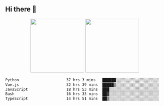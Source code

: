 ## Hi there 👋
<div align="center">
<span>  </span>
<img height="170px" src="https://github-readme-stats.vercel.app/api?username=bigQY&show_icons=true&count_private==true&v=3" /><span>        </span><img height="170px" src="https://github-readme-stats.vercel.app/api/top-langs/?username=bigQY&layout=compact&langs_count=8&v=3" />
<span>  </span>
</div>
<div align="center">

<!--START_SECTION:waka-->

```txt
Python                     37 hrs 3 mins   ██████░░░░░░░░░░░░░░░░░░░   23.79 %
Vue.js                     32 hrs 39 mins  █████▒░░░░░░░░░░░░░░░░░░░   20.96 %
JavaScript                 18 hrs 53 mins  ███░░░░░░░░░░░░░░░░░░░░░░   12.13 %
Bash                       16 hrs 33 mins  ██▓░░░░░░░░░░░░░░░░░░░░░░   10.63 %
TypeScript                 14 hrs 51 mins  ██▒░░░░░░░░░░░░░░░░░░░░░░   09.54 %
```

<!--END_SECTION:waka-->
</div>
